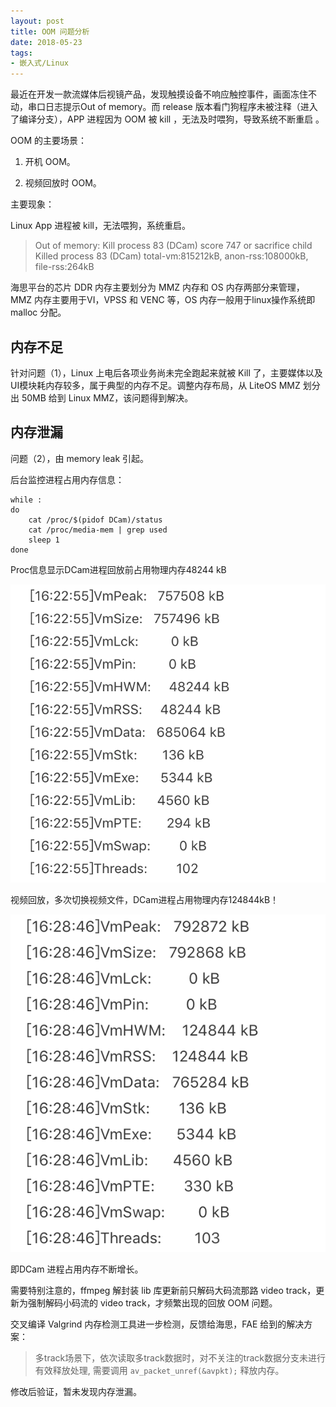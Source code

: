 ```yaml
---
layout: post
title: OOM 问题分析
date: 2018-05-23
tags: 
- 嵌入式/Linux
---
```


最近在开发一款流媒体后视镜产品，发现触摸设备不响应触控事件，画面冻住不动，串口日志提示Out of memory。而 release 版本看门狗程序未被注释（进入了编译分支），APP 进程因为 OOM 被 kill ，无法及时喂狗，导致系统不断重启 。

OOM 的主要场景：

1. 开机 OOM。

2. 视频回放时 OOM。

主要现象：

Linux App 进程被 kill，无法喂狗，系统重启。

>Out of memory: Kill process 83 (DCam) score 747 or sacrifice child
Killed process 83 (DCam) total-vm:815212kB, anon-rss:108000kB, file-rss:264kB

海思平台的芯片 DDR 内存主要划分为 MMZ 内存和 OS 内存两部分来管理，MMZ 内存主要用于VI，VPSS 和 VENC 等，OS 内存一般用于linux操作系统即 malloc 分配。

## 内存不足

针对问题（1），Linux 上电后各项业务尚未完全跑起来就被 Kill 了，主要媒体以及UI模块耗内存较多，属于典型的内存不足。调整内存布局，从 LiteOS MMZ 划分出 50MB 给到 Linux MMZ，该问题得到解决。

## 内存泄漏
问题（2），由 memory leak 引起。

后台监控进程占用内存信息：
```
while :
do
    cat /proc/$(pidof DCam)/status
    cat /proc/media-mem | grep used
    sleep 1
done
```
Proc信息显示DCam进程回放前占用物理内存48244 kB

![beforePlayback](https://raw.githubusercontent.com/kgbook/kgbook.github.io/master/img/before-playback-VmRSS.png "before-playback-VmRSS.png")

视频回放，多次切换视频文件，DCam进程占用物理内存124844kB！

![afterPlayback](https://raw.githubusercontent.com/kgbook/kgbook.github.io/master/img/after-playback-VmRSS.png "after-playback-VmRSS.png")

即DCam 进程占用内存不断增长。

需要特别注意的，ffmpeg 解封装 lib 库更新前只解码大码流那路 video track，更新为强制解码小码流的 video track，才频繁出现的回放 OOM 问题。

交叉编译 Valgrind 内存检测工具进一步检测，反馈给海思，FAE 给到的解决方案：
> 多track场景下，依次读取多track数据时，对不关注的track数据分支未进行有效释放处理, 需要调用 `av_packet_unref(&avpkt);` 释放内存。

修改后验证，暂未发现内存泄漏。

